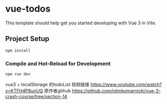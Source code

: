 # vue-todos

This template should help get you started developing with Vue 3 in Vite.

## Project Setup

```sh
npm install
```

### Compile and Hot-Reload for Development

```sh
npm run dev
```

vue3 + localStorage 的todoList
视频链接 <https://www.youtube.com/watch?v=KTFH4P8unUQ>
原作者github <https://github.com/johnkomarnicki/vue-3-crash-course/tree/section-14>
